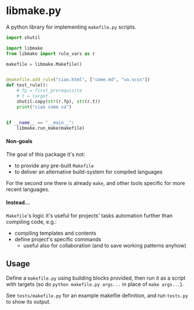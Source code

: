 # libmake.py

A python library for implementing `makefile.py` scripts.

```python
import shutil

import libmake
from libmake import rule_vars as r

makefile = libmake.Makefile()


@makefile.add_rule("ciao.html", ["come.md", "va.scss"])
def test_rule():
    # fp = first_prerequisite
    # t = target
    shutil.copy(str(r.fp), str(r.t))
    print("ciao come va")


if __name__ == "__main__":
    libmake.run_make(makefile)
```

#### Non-goals

The goal of this package it's not:

- to provide any pre-built `Makefile`
- to deliver an alternative build-system for compiled languages

For the second one there is already `make`, and other tools specific for more
recent languages.

#### Instead...

`Makefile`'s logic it's useful for projects' tasks automation further than
compiling code, e.g.:

- compiling templates and contents
- define project's specific commands
  - useful also for collaboration (and to save working patterns anyhow)

## Usage

Define a `makefile.py` using building blocks provided, then run it as a script
with targets (so do `python makefile.py args...` in place of `make args...`).

See `tests/makefile.py` for an example makefile definition, and run `tests.py`
to show its output.
